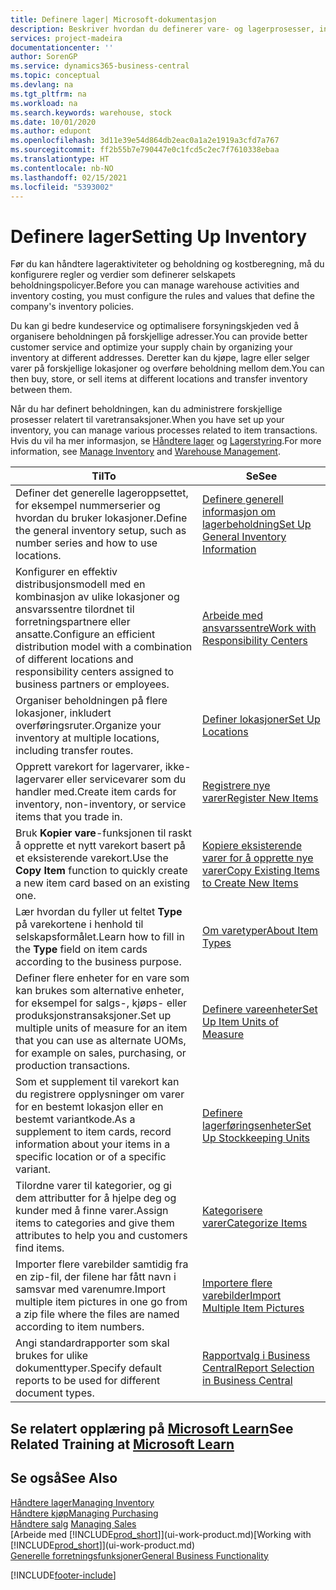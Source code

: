 ```yaml
---
title: Definere lager| Microsoft-dokumentasjon
description: Beskriver hvordan du definerer vare- og lagerprosesser, inkludert overføringsruter og lokasjoner, for eksempel lagre.
services: project-madeira
documentationcenter: ''
author: SorenGP
ms.service: dynamics365-business-central
ms.topic: conceptual
ms.devlang: na
ms.tgt_pltfrm: na
ms.workload: na
ms.search.keywords: warehouse, stock
ms.date: 10/01/2020
ms.author: edupont
ms.openlocfilehash: 3d11e39e54d864db2eac0a1a2e1919a3cfd7a767
ms.sourcegitcommit: ff2b55b7e790447e0c1fcd5c2ec7f7610338ebaa
ms.translationtype: HT
ms.contentlocale: nb-NO
ms.lasthandoff: 02/15/2021
ms.locfileid: "5393002"
---
```

# <a name="setting-up-inventory"></a><span data-ttu-id="98369-103">Definere lager</span><span class="sxs-lookup"><span data-stu-id="98369-103">Setting Up Inventory</span></span>
<span data-ttu-id="98369-104">Før du kan håndtere lageraktiviteter og beholdning og kostberegning, må du konfigurere regler og verdier som definerer selskapets beholdningspolicyer.</span><span class="sxs-lookup"><span data-stu-id="98369-104">Before you can manage warehouse activities and inventory costing, you must configure the rules and values that define the company's inventory policies.</span></span>

<span data-ttu-id="98369-105">Du kan gi bedre kundeservice og optimalisere forsyningskjeden ved å organisere beholdningen på forskjellige adresser.</span><span class="sxs-lookup"><span data-stu-id="98369-105">You can provide better customer service and optimize your supply chain by organizing your inventory at different addresses.</span></span> <span data-ttu-id="98369-106">Deretter kan du kjøpe, lagre eller selger varer på forskjellige lokasjoner og overføre beholdning mellom dem.</span><span class="sxs-lookup"><span data-stu-id="98369-106">You can then buy, store, or sell items at different locations and transfer inventory between them.</span></span>

<span data-ttu-id="98369-107">Når du har definert beholdningen, kan du administrere forskjellige prosesser relatert til varetransaksjoner.</span><span class="sxs-lookup"><span data-stu-id="98369-107">When you have set up your inventory, you can manage various processes related to item transactions.</span></span> <span data-ttu-id="98369-108">Hvis du vil ha mer informasjon, se [Håndtere lager](inventory-manage-inventory.md) og [Lagerstyring](warehouse-manage-warehouse.md).</span><span class="sxs-lookup"><span data-stu-id="98369-108">For more information, see [Manage Inventory](inventory-manage-inventory.md) and [Warehouse Management](warehouse-manage-warehouse.md).</span></span>

| <span data-ttu-id="98369-109">Til</span><span class="sxs-lookup"><span data-stu-id="98369-109">To</span></span> | <span data-ttu-id="98369-110">Se</span><span class="sxs-lookup"><span data-stu-id="98369-110">See</span></span> |
| --- | --- |
| <span data-ttu-id="98369-111">Definer det generelle lageroppsettet, for eksempel nummerserier og hvordan du bruker lokasjoner.</span><span class="sxs-lookup"><span data-stu-id="98369-111">Define the general inventory setup, such as number series and how to use locations.</span></span> |[<span data-ttu-id="98369-112">Definere generell informasjon om lagerbeholdning</span><span class="sxs-lookup"><span data-stu-id="98369-112">Set Up General Inventory Information</span></span>](inventory-how-setup-general.md) |
|<span data-ttu-id="98369-113">Konfigurer en effektiv distribusjonsmodell med en kombinasjon av ulike lokasjoner og ansvarssentre tilordnet til forretningspartnere eller ansatte.</span><span class="sxs-lookup"><span data-stu-id="98369-113">Configure an efficient distribution model with a combination of different locations and responsibility centers assigned to business partners or employees.</span></span>|[<span data-ttu-id="98369-114">Arbeide med ansvarssentre</span><span class="sxs-lookup"><span data-stu-id="98369-114">Work with Responsibility Centers</span></span>](inventory-responsibility-centers.md)|
| <span data-ttu-id="98369-115">Organiser beholdningen på flere lokasjoner, inkludert overføringsruter.</span><span class="sxs-lookup"><span data-stu-id="98369-115">Organize your inventory at multiple locations, including transfer routes.</span></span> |[<span data-ttu-id="98369-116">Definer lokasjoner</span><span class="sxs-lookup"><span data-stu-id="98369-116">Set Up Locations</span></span>](inventory-how-register-new-items.md) |
| <span data-ttu-id="98369-117">Opprett varekort for lagervarer, ikke-lagervarer eller servicevarer som du handler med.</span><span class="sxs-lookup"><span data-stu-id="98369-117">Create item cards for inventory, non-inventory, or service items that you trade in.</span></span> |[<span data-ttu-id="98369-118">Registrere nye varer</span><span class="sxs-lookup"><span data-stu-id="98369-118">Register New Items</span></span>](inventory-how-register-new-items.md) |
|<span data-ttu-id="98369-119">Bruk **Kopier vare**-funksjonen til raskt å opprette et nytt varekort basert på et eksisterende varekort.</span><span class="sxs-lookup"><span data-stu-id="98369-119">Use the **Copy Item** function to quickly create a new item card based on an existing one.</span></span>|[<span data-ttu-id="98369-120">Kopiere eksisterende varer for å opprette nye varer</span><span class="sxs-lookup"><span data-stu-id="98369-120">Copy Existing Items to Create New Items</span></span>](inventory-how-copy-items.md)|
|<span data-ttu-id="98369-121">Lær hvordan du fyller ut feltet **Type** på varekortene i henhold til selskapsformålet.</span><span class="sxs-lookup"><span data-stu-id="98369-121">Learn how to fill in the **Type** field on item cards according to the business purpose.</span></span>|[<span data-ttu-id="98369-122">Om varetyper</span><span class="sxs-lookup"><span data-stu-id="98369-122">About Item Types</span></span>](inventory-about-item-types.md)|
|<span data-ttu-id="98369-123">Definer flere enheter for en vare som kan brukes som alternative enheter, for eksempel for salgs-, kjøps- eller produksjonstransaksjoner.</span><span class="sxs-lookup"><span data-stu-id="98369-123">Set up multiple units of measure for an item that you can use as alternate UOMs, for example on sales, purchasing, or production transactions.</span></span>|[<span data-ttu-id="98369-124">Definere vareenheter</span><span class="sxs-lookup"><span data-stu-id="98369-124">Set Up Item Units of Measure</span></span>](inventory-how-setup-units-of-measure.md)|
|<span data-ttu-id="98369-125">Som et supplement til varekort kan du registrere opplysninger om varer for en bestemt lokasjon eller en bestemt variantkode.</span><span class="sxs-lookup"><span data-stu-id="98369-125">As a supplement to item cards, record information about your items in a specific location or of a specific variant.</span></span>|[<span data-ttu-id="98369-126">Definere lagerføringsenheter</span><span class="sxs-lookup"><span data-stu-id="98369-126">Set Up Stockkeeping Units</span></span>](inventory-how-to-set-up-stockkeeping-units.md)|
| <span data-ttu-id="98369-127">Tilordne varer til kategorier, og gi dem attributter for å hjelpe deg og kunder med å finne varer.</span><span class="sxs-lookup"><span data-stu-id="98369-127">Assign items to categories and give them attributes to help you and customers find items.</span></span> |[<span data-ttu-id="98369-128">Kategorisere varer</span><span class="sxs-lookup"><span data-stu-id="98369-128">Categorize Items</span></span>](inventory-how-categorize-items.md) |
|<span data-ttu-id="98369-129">Importer flere varebilder samtidig fra en zip-fil, der filene har fått navn i samsvar med varenumre.</span><span class="sxs-lookup"><span data-stu-id="98369-129">Import multiple item pictures in one go from a zip file where the files are named according to item numbers.</span></span>|[<span data-ttu-id="98369-130">Importere flere varebilder</span><span class="sxs-lookup"><span data-stu-id="98369-130">Import Multiple Item Pictures</span></span>](inventory-how-import-item-pictures.md)|
|<span data-ttu-id="98369-131">Angi standardrapporter som skal brukes for ulike dokumenttyper.</span><span class="sxs-lookup"><span data-stu-id="98369-131">Specify default reports to be used for different document types.</span></span>|[<span data-ttu-id="98369-132">Rapportvalg i Business Central</span><span class="sxs-lookup"><span data-stu-id="98369-132">Report Selection in Business Central</span></span>](across-report-selections.md)|

## <a name="see-related-training-at-microsoft-learn"></a><span data-ttu-id="98369-133">Se relatert opplæring på [Microsoft Learn](/learn/paths/trade-get-started-dynamics-365-business-central/)</span><span class="sxs-lookup"><span data-stu-id="98369-133">See Related Training at [Microsoft Learn](/learn/paths/trade-get-started-dynamics-365-business-central/)</span></span>

## <a name="see-also"></a><span data-ttu-id="98369-134">Se også</span><span class="sxs-lookup"><span data-stu-id="98369-134">See Also</span></span>

[<span data-ttu-id="98369-135">Håndtere lager</span><span class="sxs-lookup"><span data-stu-id="98369-135">Managing Inventory</span></span>](inventory-manage-inventory.md)  
[<span data-ttu-id="98369-136">Håndtere kjøp</span><span class="sxs-lookup"><span data-stu-id="98369-136">Managing Purchasing</span></span>](purchasing-manage-purchasing.md)  
<span data-ttu-id="98369-137">[Håndtere salg](sales-manage-sales.md)  </span><span class="sxs-lookup"><span data-stu-id="98369-137">[Managing Sales](sales-manage-sales.md)  </span></span>  
<span data-ttu-id="98369-138">[Arbeide med [!INCLUDE[prod_short](includes/prod_short.md)]](ui-work-product.md)</span><span class="sxs-lookup"><span data-stu-id="98369-138">[Working with [!INCLUDE[prod_short](includes/prod_short.md)]](ui-work-product.md)</span></span>  
[<span data-ttu-id="98369-139">Generelle forretningsfunksjoner</span><span class="sxs-lookup"><span data-stu-id="98369-139">General Business Functionality</span></span>](ui-across-business-areas.md)


[!INCLUDE[footer-include](includes/footer-banner.md)]